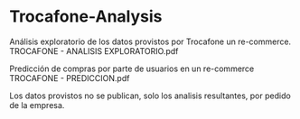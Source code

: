 # Trocafone-Analysis

Análisis exploratorio de los datos provistos por Trocafone un re-commerce.
TROCAFONE - ANALISIS EXPLORATORIO.pdf

Predicción de compras por parte de usuarios en un re-commerce
TROCAFONE - PREDICCION.pdf

Los datos provistos no se publican, solo los analisis resultantes, por pedido de la empresa.
